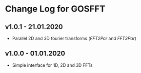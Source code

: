 # Change Log for GOSFFT

## v1.0.1 - 21.01.2020
* Parallel 2D and 3D fourier transforms (*FFT2Par* and *FFT3Par*)

## v1.0.0 - 01.01.2020
* Simple interface for 1D, 2D and 3D FFTs